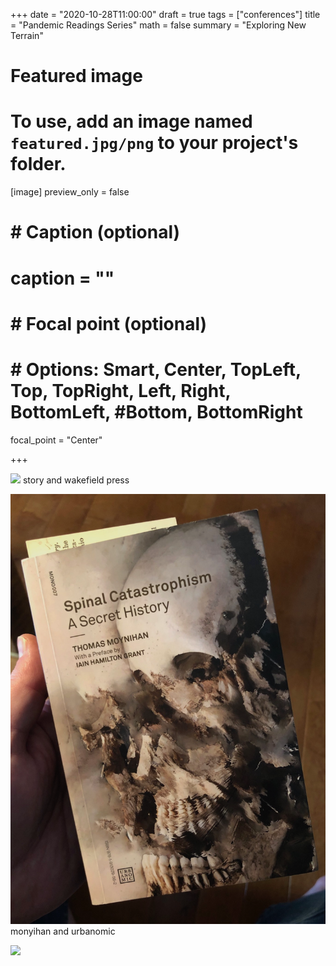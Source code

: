 +++
date = "2020-10-28T11:00:00"
draft = true
tags = ["conferences"]
title = "Pandemic Readings Series"
math = false
summary = "Exploring New Terrain"

# Featured image
# To use, add an image named `featured.jpg/png` to your project's folder.
[image]
   preview_only = false
#  # Caption (optional)
#  caption = ""
#
#  # Focal point (optional)
#  # Options: Smart, Center, TopLeft, Top, TopRight, Left, Right, BottomLeft, #Bottom, BottomRight
   focal_point = "Center"

+++

![](samalio.png)
story and wakefield press

![](moynihan.png)
monyihan and urbanomic

![](spinal.png)
